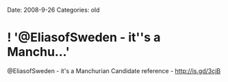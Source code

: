 Date: 2008-9-26
Categories: old

# ! '@EliasofSweden - it''s a Manchu...'

@EliasofSweden - it's a Manchurian Candidate reference - http://is.gd/3cjB
